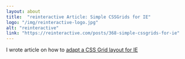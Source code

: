 ```yaml
---
layout: about
title:  "reinteractive Article: Simple CSSGrids for IE"
logo: "/img/reinteractive-logo.jpg"
alt: "reinteractive"
link: "https://reinteractive.com/posts/368-simple-cssgrids-for-ie"
---
```


I wrote article on how to [adapt a CSS Grid layout for IE](/publications/#reinteractive-ie-grid-2018)
